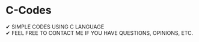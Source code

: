# C-Codes

✔ SIMPLE CODES USING C LANGUAGE<br>
✔ FEEL FREE TO CONTACT ME IF YOU HAVE QUESTIONS, OPINIONS, ETC.
